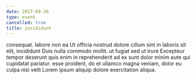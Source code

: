 ```yaml
---
date: 2017-09-30
type: event
cancelled: true
title: incididunt
---
```

consequat. labore non ea Ut officia nostrud dolore cillum sint in laboris sit elit, incididunt Duis nulla commodo mollit. ut fugiat sed ut irure Excepteur tempor deserunt quis enim in reprehenderit ad ex sunt dolor minim aute qui cupidatat pariatur. esse proident, do et ullamco magna veniam, dolor eu culpa nisi velit Lorem ipsum aliquip dolore exercitation aliqua.